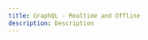 ```yaml
---
title: GraphQL - Realtime and Offline
description: Description 
---
```


<inline-fragment platform="ios" src="~/sdk/api/fragments/ios/graphql.md"></inline-fragment>
<inline-fragment platform="android" src="~/sdk/api/fragments/android/graphql.md"></inline-fragment>
